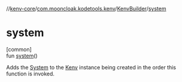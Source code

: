//[kenv-core](../../../index.md)/[com.mooncloak.kodetools.kenv](../index.md)/[KenvBuilder](index.md)/[system](system.md)

# system

[common]\
fun [system](system.md)()

Adds the [System](../../com.mooncloak.kodetools.kenv.store/-environment-variable-store/index.md) to the [Kenv](../-kenv/index.md) instance being created in the order this function is invoked.
